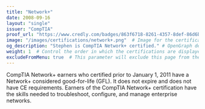 ```yaml
---
title: "Network+"
date: 2008-09-16
layout: "single"
issuer: "CompTIA"
proof_url: "https://www.credly.com/badges/863f6718-8261-4357-8def-86d6b81fe635/public_url"
image: "/images/certifications/network+.png"  # Image for the certification
og_description: "Stephen is CompTIA Network+ certified." # OpenGraph description for this page
weight: 1  # Control the order in which the certifications are displayed
excludeFromMenu: true  # This parameter will exclude this page from the menu
---
```

CompTIA Network+ earners who certified prior to January 1, 2011 have a Network+ considered
good-for-life (GFL). It does not expire and does not have CE requirements. Earners of the
CompTIA Network+ certification have the skills needed to troubleshoot, configure, and manage
enterprise networks.